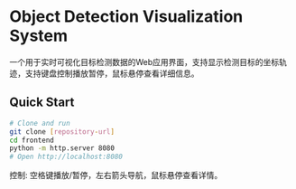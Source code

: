 # Object Detection Visualization System

一个用于实时可视化目标检测数据的Web应用界面，支持显示检测目标的坐标轨迹，支持键盘控制播放暂停，鼠标悬停查看详细信息。

## Quick Start

```bash
# Clone and run
git clone [repository-url]
cd frontend
python -m http.server 8080
# Open http://localhost:8080
```

控制: 空格键播放/暂停，左右箭头导航，鼠标悬停查看详情。 
